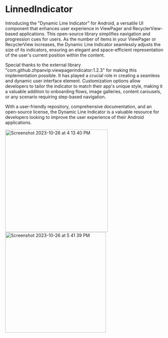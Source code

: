 # LinnedIndicator
Introducing the "Dynamic Line Indicator" for Android, a versatile UI component that enhances user experience in ViewPager and RecyclerView-based applications. This open-source library simplifies navigation and progression cues for users. As the number of items in your ViewPager or RecyclerView increases, the Dynamic Line Indicator seamlessly adjusts the size of its indicators, ensuring an elegant and space-efficient representation of the user's current position within the content.

Special thanks to the external library "com.github.zhpanvip:viewpagerindicator:1.2.3" for making this implementation possible. It has played a crucial role in creating a seamless and dynamic user interface element. Customization options allow developers to tailor the indicator to match their app's unique style, making it a valuable addition to onboarding flows, image galleries, content carousels, or any scenario requiring step-based navigation.

With a user-friendly repository, comprehensive documentation, and an open-source license, the Dynamic Line Indicator is a valuable resource for developers looking to improve the user experience of their Android applications.


<img width="327" alt="Screenshot 2023-10-26 at 4 13 40 PM" src="https://github.com/Ashiiq666/LinnedIndicator/assets/95855980/395048b9-7136-41ad-ac86-ab490865181f">

<img width="321" alt="Screenshot 2023-10-26 at 5 41 39 PM" src="https://github.com/Ashiiq666/LinnedIndicator/assets/95855980/2e7458a6-ef35-41aa-92f1-21e4c6fd0831">

